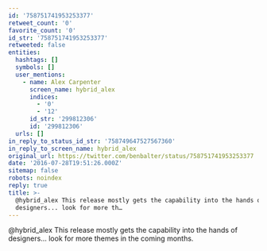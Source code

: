 ```yaml
---
id: '758751741953253377'
retweet_count: '0'
favorite_count: '0'
id_str: '758751741953253377'
retweeted: false
entities:
  hashtags: []
  symbols: []
  user_mentions:
    - name: Alex Carpenter
      screen_name: hybrid_alex
      indices:
        - '0'
        - '12'
      id_str: '299812306'
      id: '299812306'
  urls: []
in_reply_to_status_id_str: '758749647527567360'
in_reply_to_screen_name: hybrid_alex
original_url: https://twitter.com/benbalter/status/758751741953253377
date: '2016-07-28T19:51:26.000Z'
sitemap: false
robots: noindex
reply: true
title: >-
  @hybrid_alex This release mostly gets the capability into the hands of
  designers... look for more th…
---
```


@hybrid_alex This release mostly gets the capability into the hands of designers... look for more themes in the coming months.